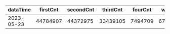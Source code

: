 |dataTime|firstCnt|secondCnt|thirdCnt|fourCnt|winCnt|vrate|wrate|
|-|-|-|-|-|-|-|-|
|2023-05-23|44784907|44372975|33439105|7494709|6711313|86.7%|14.3%|